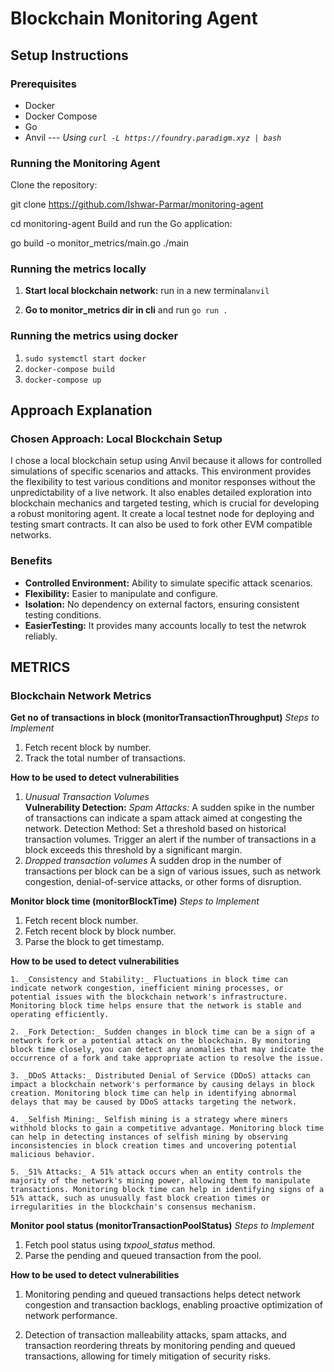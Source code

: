 # Blockchain Monitoring Agent

## Setup Instructions

### Prerequisites

- Docker
- Docker Compose
- Go
- Anvil  --- *Using ``` curl -L https://foundry.paradigm.xyz | bash ```*

### Running the Monitoring Agent
Clone the repository:

git clone https://github.com/Ishwar-Parmar/monitoring-agent

cd monitoring-agent
Build and run the Go application:

go build -o monitor_metrics/main.go
./main


### Running the metrics locally
1. **Start local blockchain network:**
   run in a new terminal``` anvil ```

2. **Go to monitor_metrics dir in cli** and 
    run ``` go run . ```


### Running the metrics using docker
1. ``` sudo systemctl start docker ```
2. ``` docker-compose build ```
3. ``` docker-compose up ```

## Approach Explanation

### Chosen Approach: Local Blockchain Setup

I chose a local blockchain setup using Anvil because it allows for controlled simulations of specific scenarios and attacks.
This environment provides the flexibility to test various conditions and monitor responses without the unpredictability of a live network.
It also enables detailed exploration into blockchain mechanics and targeted testing, which is crucial for developing a robust monitoring agent.
It create a local testnet node for deploying and testing smart contracts. It can also be used to fork other EVM compatible networks.

### Benefits

- **Controlled Environment:** Ability to simulate specific attack scenarios.
- **Flexibility:** Easier to manipulate and configure.
- **Isolation:** No dependency on external factors, ensuring consistent testing conditions.
- **EasierTesting:** It provides many accounts locally to test the netwrok reliably.

## METRICS

### Blockchain Network Metrics

**Get no of transactions in block (monitorTransactionThroughput)**
_Steps to Implement_

1.  Fetch recent block by number.
2.  Track the total number of transactions.

**How to be used to detect vulnerabilities**

1.  _Unusual Transaction Volumes_  
    **Vulnerability Detection:**
    _Spam Attacks:_ A sudden spike in the number of transactions can indicate a spam attack aimed at congesting the network.
    Detection Method: Set a threshold based on historical transaction volumes. Trigger an alert if the number of transactions in a block exceeds this threshold by a significant margin.
2.  _Dropped transaction volumes_
    A sudden drop in the number of transactions per block can be a sign of various issues, such as network congestion, denial-of-service attacks, or other forms of disruption.

**Monitor block time (monitorBlockTime)**
_Steps to Implement_

1. Fetch recent block number.
2. Fetch recent block by block number.
3. Parse the block to get timestamp.

**How to be used to detect vulnerabilities**

    1. _Consistency and Stability:_ Fluctuations in block time can indicate network congestion, inefficient mining processes, or potential issues with the blockchain network's infrastructure. Monitoring block time helps ensure that the network is stable and operating efficiently.

    2. _Fork Detection:_ Sudden changes in block time can be a sign of a network fork or a potential attack on the blockchain. By monitoring block time closely, you can detect any anomalies that may indicate the occurrence of a fork and take appropriate action to resolve the issue.

    3. _DDoS Attacks:_ Distributed Denial of Service (DDoS) attacks can impact a blockchain network's performance by causing delays in block creation. Monitoring block time can help in identifying abnormal delays that may be caused by DDoS attacks targeting the network.

    4. _Selfish Mining:_ Selfish mining is a strategy where miners withhold blocks to gain a competitive advantage. Monitoring block time can help in detecting instances of selfish mining by observing inconsistencies in block creation times and uncovering potential malicious behavior.

    5. _51% Attacks:_ A 51% attack occurs when an entity controls the majority of the network's mining power, allowing them to manipulate transactions. Monitoring block time can help in identifying signs of a 51% attack, such as unusually fast block creation times or irregularities in the blockchain's consensus mechanism.

**Monitor pool status (monitorTransactionPoolStatus)**
_Steps to Implement_

1. Fetch pool status using _txpool_status_ method.
2. Parse the pending and queued transaction from the pool.

**How to be used to detect vulnerabilities**

1.  Monitoring pending and queued transactions helps detect network congestion and transaction backlogs, enabling proactive optimization of network performance.

2.  Detection of transaction malleability attacks, spam attacks, and transaction reordering threats by monitoring pending and queued transactions, allowing for timely mitigation of security risks.
